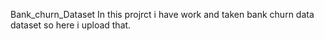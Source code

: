 Bank_churn_Dataset
In this projrct i have work and taken bank churn data dataset so here i upload that.
